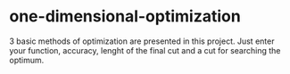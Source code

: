 # one-dimensional-optimization
3 basic methods of optimization are presented in this project. Just enter your function, accuracy, lenght of the final cut and a cut for searching the optimum.

